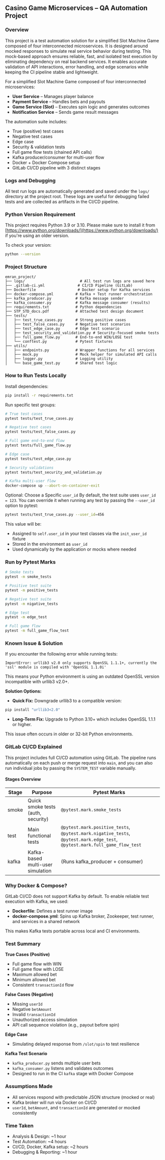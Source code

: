 ## Casino Game Microservices – QA Automation Project

### Overview

This project is a test automation solution for a simplified Slot Machine Game composed of four interconnected microservices. It is designed around mocked responses to simulate real service behavior during testing. This mock-based approach ensures reliable, fast, and isolated test execution by eliminating dependency on real backend services. It enables accurate validation of API interactions, error handling, and edge scenarios while keeping the CI pipeline stable and lightweight.

For a simplified Slot Machine Game composed of four interconnected microservices:

* **User Service** – Manages player balance
* **Payment Service** – Handles bets and payouts
* **Game Service (Slot)** – Executes spin logic and generates outcomes
* **Notification Service** – Sends game result messages

The automation suite includes:

* True (positive) test cases
* Negative test cases
* Edge case
* Security & validation tests
* Full game flow tests (chained API calls)
* Kafka producer/consumer for multi-user flow
* Docker + Docker Compose setup
* GitLab CI/CD pipeline with 3 distinct stages

### Logs and Debugging

All test run logs are automatically generated and saved under the `logs/` directory at the project root. These logs are useful for debugging failed tests and are collected as artifacts in the CI/CD pipeline.

### Python Version Requirement

This project requires Python 3.9 or 3.10. Please make sure to install it from [https://www.python.org/downloads/](https://www.python.org/downloads/) if you're using an older version.

To check your version:

```bash
python --version
```

### Project Structure

```
emran_project/
├── logs/                         # All test run logs are saved here
├── .gitlab-ci.yml               # CI/CD Pipeline (GitLab)
├── Dockerfile                   # Docker setup for Kafka services
├── docker-compose.yml          # Kafka + Test runner orchestration
├── kafka_producer.py           # Kafka message sender
├── kafka_consumer.py           # Kafka message consumer (results)
├── requirements.txt            # Python dependencies
├── STP_STD_docs.pdf            # Attached test design document
├── tests/
│   ├── test_true_cases.py      # Strong positive cases
│   ├── test_false_cases.py     # Negative test scenarios
│   ├── test_edge_case.py       # Edge test scenario
│   ├── test_security_and_validation.py # Security-focused smoke tests
│   ├── full_game_flow.py       # End-to-end WIN/LOSE test
│   └── conftest.py             # Pytest fixtures
├── utils/
│   ├── endpoints.py            # Wrapper functions for all services
│   ├── mock.py                 # Mock helper for simulated API calls
│   ├── logger.py               # Logging utility
│   └── base_game_test.py       # Shared test logic
```

### How to Run Tests Locally

Install dependencies:

```bash
pip install -r requirements.txt
```

Run specific test groups:

```bash
# True test cases
pytest tests/test_true_cases.py

# Negative test cases
pytest tests/test_false_cases.py

# Full game end-to-end flow
pytest tests/full_game_flow.py

# Edge case
pytest tests/test_edge_case.py

# Security validations
pytest tests/test_security_and_validation.py

# Kafka multi-user flow
docker-compose up --abort-on-container-exit
```

Optional: Choose a Specific `user_id` By default, the test suite uses `user_id = 123`. You can override it when running any test by passing the `--user_id` option to pytest:

```bash
pytest tests/test_true_cases.py --user_id=456
```

This value will be:

* Assigned to `self.user_id` in your test classes via the `init_user_id` fixture
* Stored in the environment as `user_id`
* Used dynamically by the application or mocks where needed

### Run by Pytest Marks

```bash
# Smoke tests
pytest -m smoke_tests

# Positive test suite
pytest -m positive_tests

# Negative test suite
pytest -m nigative_tests

# Edge test
pytest -m edge_test

# Full game flow
pytest -m full_game_flow_test
```

### Known Issue & Solution

If you encounter the following error while running tests:

```
ImportError: urllib3 v2.0 only supports OpenSSL 1.1.1+, currently the 'ssl' module is compiled with 'OpenSSL 1.1.0i'
```

This means your Python environment is using an outdated OpenSSL version incompatible with urllib3 v2.0+.

**Solution Options:**

* **Quick Fix:** Downgrade urllib3 to a compatible version:

```bash
pip install "urllib3<2.0"
```

* **Long-Term Fix:** Upgrade to Python 3.10+ which includes OpenSSL 1.1.1 or higher.

This issue often occurs in older or 32-bit Python environments.

### GitLab CI/CD Explained

This project includes full CI/CD automation using GitLab. The pipeline runs automatically on each push or merge request into `main`, and you can also run individual jobs by passing the `SYSTEM_TEST` variable manually.

#### Stages Overview

| Stage | Purpose                            | Pytest Marks                                                                                                               |
| ----- | ---------------------------------- | -------------------------------------------------------------------------------------------------------------------------- |
| smoke | Quick smoke tests (auth, security) | `@pytest.mark.smoke_tests`                                                                                                 |
| test  | Main functional tests              | `@pytest.mark.positive_tests`, `@pytest.mark.nigative_tests`, `@pytest.mark.edge_test`, `@pytest.mark.full_game_flow_test` |
| kafka | Kafka-based multi-user simulation  | (Runs kafka\_producer + consumer)                                                                                          |

### Why Docker & Compose?

GitLab CI/CD does not support Kafka by default. To enable reliable test execution with Kafka, we used:

* **Dockerfile**: Defines a test runner image
* **docker-compose.yml**: Spins up Kafka broker, Zookeeper, test runner, and services in a shared network

This makes Kafka tests portable across local and CI environments.

### Test Summary

**True Cases (Positive)**

* Full game flow with WIN
* Full game flow with LOSE
* Maximum allowed bet
* Minimum allowed bet
* Consistent `transactionId` flow

**False Cases (Negative)**

* Missing `userId`
* Negative `betAmount`
* Invalid `transactionId`
* Unauthorized access simulation
* API call sequence violation (e.g., payout before spin)

**Edge Case**

* Simulating delayed response from `/slot/spin` to test resilience

**Kafka Test Scenario**

* `kafka_producer.py` sends multiple user bets
* `kafka_consumer.py` listens and validates outcomes
* Designed to run in the CI `kafka` stage with Docker Compose

### Assumptions Made

* All services respond with predictable JSON structure (mocked or real)
* Kafka broker will run via Docker on CI/CD
* `userId`, `betAmount`, and `transactionId` are generated or mocked consistently

### Time Taken

* Analysis & Design: \~1 hour
* Test Automation: \~4 hours
* CI/CD, Docker, Kafka setup: \~2 hours
* Debugging & Reporting: \~1 hour
